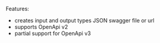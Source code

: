 Features:

- creates input and output types JSON swagger file or url
- supports OpenApi v2
- partial support for OpenApi v3
